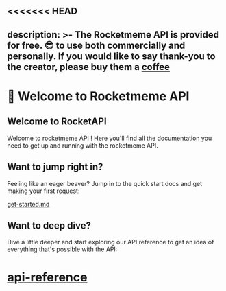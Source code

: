 <<<<<<< HEAD
---
description: >-
  The Rocketmeme API is provided for free. 😎 to use both commercially and
  personally. If you would like to say thank-you to the creator, please buy them a <a href="https://buymeacoffee.com/eva">coffee</a>
---

# 🤩 Welcome to Rocketmeme API

## Welcome to RocketAPI

Welcome to rocketmeme API ! Here you'll find all the documentation you need to get up and running with the rocketmeme API. 

## Want to jump right in?

Feeling like an eager beaver? Jump in to the quick start docs and get making your first request:

[get-started.md](./get-started.md)

## Want to deep dive?

Dive a little deeper and start exploring our API reference to get an idea of everything that's possible with the API:

[api-reference](reference/api-reference/)
=======